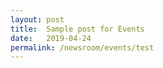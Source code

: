```yaml
---
layout: post
title:  Sample post for Events
date:   2019-04-24
permalink: /newsroom/events/test
---
```

